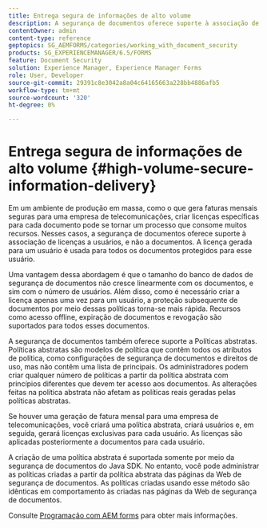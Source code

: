 ```yaml
---
title: Entrega segura de informações de alto volume
description: A segurança de documentos oferece suporte à associação de licenças a usuários, e não a documentos em ambientes de produção em massa.
contentOwner: admin
content-type: reference
geptopics: SG_AEMFORMS/categories/working_with_document_security
products: SG_EXPERIENCEMANAGER/6.5/FORMS
feature: Document Security
solution: Experience Manager, Experience Manager Forms
role: User, Developer
source-git-commit: 29391c8e3042a8a04c64165663a228bb4886afb5
workflow-type: tm+mt
source-wordcount: '320'
ht-degree: 0%

---
```


# Entrega segura de informações de alto volume {#high-volume-secure-information-delivery}

Em um ambiente de produção em massa, como o que gera faturas mensais seguras para uma empresa de telecomunicações, criar licenças específicas para cada documento pode se tornar um processo que consome muitos recursos. Nesses casos, a segurança de documentos oferece suporte à associação de licenças a usuários, e não a documentos. A licença gerada para um usuário é usada para todos os documentos protegidos para esse usuário.

Uma vantagem dessa abordagem é que o tamanho do banco de dados de segurança de documentos não cresce linearmente com os documentos, e sim com o número de usuários. Além disso, como é necessário criar a licença apenas uma vez para um usuário, a proteção subsequente de documentos por meio dessas políticas torna-se mais rápida. Recursos como acesso offline, expiração de documentos e revogação são suportados para todos esses documentos.

A segurança de documentos também oferece suporte a Políticas abstratas. Políticas abstratas são modelos de política que contêm todos os atributos de política, como configurações de segurança de documentos e direitos de uso, mas não contêm uma lista de principais. Os administradores podem criar qualquer número de políticas a partir da política abstrata com princípios diferentes que devem ter acesso aos documentos. As alterações feitas na política abstrata não afetam as políticas reais geradas pelas políticas abstratas.

Se houver uma geração de fatura mensal para uma empresa de telecomunicações, você criará uma política abstrata, criará usuários e, em seguida, gerará licenças exclusivas para cada usuário. As licenças são aplicadas posteriormente a documentos para cada usuário.

A criação de uma política abstrata é suportada somente por meio da segurança de documentos do Java SDK. No entanto, você pode administrar as políticas criadas a partir da política abstrata das páginas da Web de segurança de documentos. As políticas criadas usando esse método são idênticas em comportamento às criadas nas páginas da Web de segurança de documentos.

Consulte [Programação com AEM forms](https://www.adobe.com/go/learn_aemforms_programming_63) para obter mais informações.
